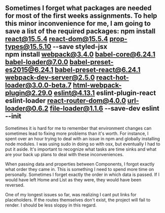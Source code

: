 Sometimes I forget what packages are needed for most of the first weeks assignments. To help this minor inconvenience for me, I am going to save a list of the required packages:
npm install react@15.5.4 react-dom@15.5.4 prop-types@15.5.10 --save styled-jsx  
npm install webpack@3.4.0 babel-core@6.24.1 babel-loader@7.0.0 babel-preset-es2015@6.24.1 babel-preset-react@6.24.1 webpack-dev-server@2.5.0 react-hot-loader@3.0.0-beta.7 html-webpack-plugin@2.29.0 eslint@4.13.1 eslint-plugin-react eslint-loader react-router-dom@4.0.0 url-loader@0.6.2 file-loader@1.1.6 --save-dev
eslint --init
-------
Sometimes it is hard for me to remember that environment changes can sometimes lead to fixing more problems than it's worth. For instance, I spent over an hour trying to deal with an issue in npm and globally installing node modules. I was using sudo in doing so with osx, but eventually I had to put it aside. It's important to recognize what tasks are time sinks and what are your back up plans to deal with these inconveniences.

When passing data and properties between Components, I forgot exactly what order they came in. This is something I need to spend more time on personally. Sometimes I forget exactly the order in which data is passed. If I would have left Home and List as they were, they would  have been reversed.

One of my longest issues so far, was realizing I cant put links for placeholders. If the routes themselves don't exist, the project will fail to render. I should be less sloppy in this regard.
